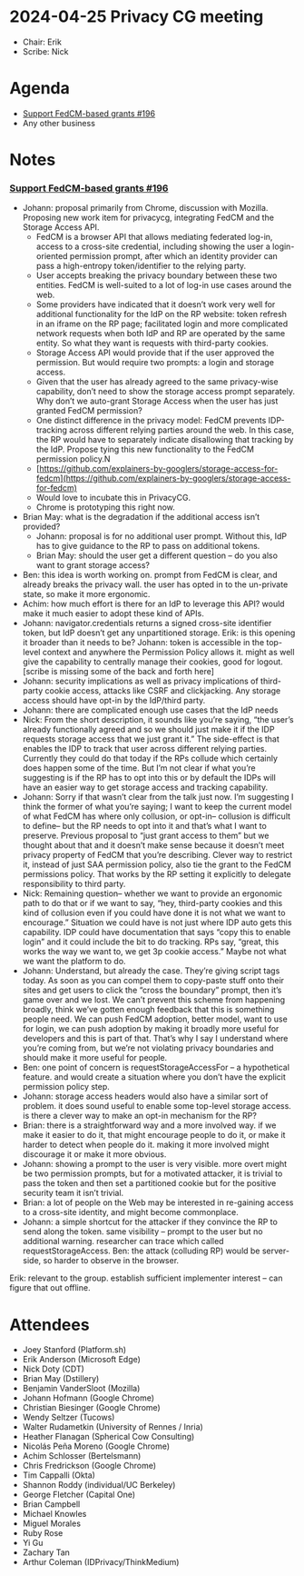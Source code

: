# 2024-04-25 Privacy CG meeting
* Chair: Erik
* Scribe: Nick

# Agenda
* [Support FedCM-based grants #196](https://github.com/privacycg/storage-access/issues/196)
* Any other business

# Notes
### [Support FedCM-based grants #196](https://github.com/privacycg/storage-access/issues/196)
* Johann: proposal primarily from Chrome, discussion with Mozilla. Proposing new work item for privacycg, integrating FedCM and the Storage Access API. 
    * FedCM is a browser API that allows mediating federated log-in, access to a cross-site credential, including showing the user a login-oriented permission prompt, after which an identity provider can pass a high-entropy token/identifier to the relying party.
    * User accepts breaking the privacy boundary between these two entities. FedCM is well-suited to a lot of log-in use cases around the web.
    * Some providers have indicated that it doesn’t work very well for additional functionality for the IdP on the RP website: token refresh in an iframe on the RP page; facilitated login and more complicated network requests when both IdP and RP are operated by the same entity. So what they want is requests with third-party cookies.
    * Storage Access API would provide that if the user approved the permission. But would require two prompts: a login and storage access.
    * Given that the user has already agreed to the same privacy-wise capability, don’t need to show the storage access prompt separately. Why don’t we auto-grant Storage Access when the user has just granted FedCM permission?
    * One distinct difference in the privacy model: FedCM prevents IDP-tracking across different relying parties around the web. In this case, the RP would have to separately indicate disallowing that tracking by the IdP. Propose tying this new functionality to the FedCM permission policy.N
    * [https://github.com/explainers-by-googlers/storage-access-for-fedcm](https://github.com/explainers-by-googlers/storage-access-for-fedcm)
    * Would love to incubate this in PrivacyCG.
    * Chrome is prototyping this right now.
* Brian May: what is the degradation if the additional access isn’t provided?
    * Johann: proposal is for no additional user prompt. Without this, IdP has to give guidance to the RP to pass on additional tokens.
    * Brian May: should the user get a different question – do you also want to grant storage access?
* Ben: this idea is worth working on. prompt from FedCM is clear, and already breaks the privacy wall. the user has opted in to the un-private state, so make it more ergonomic.
* Achim: how much effort is there for an IdP to leverage this API? would make it much easier to adopt these kind of APIs.
* Johann: navigator.credentials returns a signed cross-site identifier token, but IdP doesn’t get any unpartitioned storage. Erik: is this opening it broader than it needs to be? Johann: token is accessible in the top-level context and anywhere the Permission Policy allows it. might as well give the capability to centrally manage their cookies, good for logout. [scribe is missing some of the back and forth here]
* Johann: security implications as well as privacy implications of third-party cookie access, attacks like CSRF and clickjacking. Any storage access should have opt-in by the IdP/third party.
* Johann: there are complicated enough use cases that the IdP needs
* Nick: From the short description, it sounds like you’re saying, “the user’s already functionally agreed and so we should just make it if the IDP requests storage access that we just grant it.” The side-effect is that enables the IDP to track that user across different relying parties. Currently they could do that today if the RPs collude which certainly does happen some of the time. But I’m not clear if what you’re suggesting is if the RP has to opt into this or by default the IDPs will have an easier way to get storage access and tracking capability.
* Johann: Sorry if that wasn’t clear from the talk just now. I’m suggesting I think the former of what you’re saying; I want to keep the current model of what FedCM has where only collusion, or opt-in– collusion is difficult to define– but the RP needs to opt into it and that’s what I want to preserve. Previous proposal to “just grant access to them” but we thought about that and it doesn’t make sense because it doesn’t meet privacy property of FedCM that you’re describing. Clever way to restrict it, instead of just SAA permission policy, also tie the grant to the FedCM permissions policy. That works by the RP setting it explicitly to delegate responsibility to third party.
* Nick: Remaining question– whether we want to provide an ergonomic path to do that or if we want to say, “hey, third-party cookies and this kind of collusion even if you could have done it is not what we want to encourage.” Situation we could have is not just where IDP auto gets this capability. IDP could have documentation that says “copy this to enable login” and it could include the bit to do tracking. RPs say, “great, this works the way we want to, we get 3p cookie access.” Maybe not what we want the platform to do.
* Johann: Understand, but already the case. They’re giving script tags today. As soon as you can compel them to copy-paste stuff onto their sites and get users to click the “cross the boundary” prompt, then it’s game over and we lost. We can’t prevent this scheme from happening broadly, think we’ve gotten enough feedback that this is something people need. We can push FedCM adoption, better model, want to use for login, we can push adoption by making it broadly more useful for developers and this is part of that. That’s why I say I understand where you’re coming from, but we’re not violating privacy boundaries and should make it more useful for people.
* Ben: one point of concern is requestStorageAccessFor – a hypothetical feature. and would create a situation where you don’t have the explicit permission policy step.
* Johann: storage access headers would also have a similar sort of problem. it does sound useful to enable some top-level storage access. is there a clever way to make an opt-in mechanism for the RP?
* Brian: there is a straightforward way and a more involved way. if we make it easier to do it, that might encourage people to do it, or make it harder to detect when people do it. making it more involved might discourage it or make it more obvious.
* Johann: showing a prompt to the user is very visible. more overt might be two permission prompts, but for a motivated attacker, it is trivial to pass the token and then set a partitioned cookie but for the positive security team it isn’t trivial.
* Brian: a lot of people on the Web may be interested in re-gaining access to a cross-site identity, and might become commonplace.
* Johann: a simple shortcut for the attacker if they convince the RP to send along the token. same visibility – prompt to the user but no additional warning. researcher can trace which called requestStorageAccess. Ben: the attack (colluding RP) would be server-side, so harder to observe in the browser.

Erik: relevant to the group. establish sufficient implementer interest – can figure that out offline.

# Attendees
* Joey Stanford (Platform.sh)
* Erik Anderson (Microsoft Edge)
* Nick Doty (CDT)
* Brian May (Dstillery)
* Benjamin VanderSloot (Mozilla)
* Johann Hofmann (Google Chrome)
* Christian Biesinger (Google Chrome)
* Wendy Seltzer (Tucows)
* Walter Rudametkin (University of Rennes / Inria)
* Heather Flanagan (Spherical Cow Consulting)
* Nicolás Peña Moreno (Google Chrome)
* Achim Schlosser (Bertelsmann)
* Chris Fredrickson (Google Chrome)
* Tim Cappalli (Okta)
* Shannon Roddy (individual/UC Berkeley)
* George Fletcher (Capital One)
* Brian Campbell
* Michael Knowles
* Miguel Morales
* Ruby Rose
* Yi Gu
* Zachary Tan
* Arthur Coleman (IDPrivacy/ThinkMedium)
